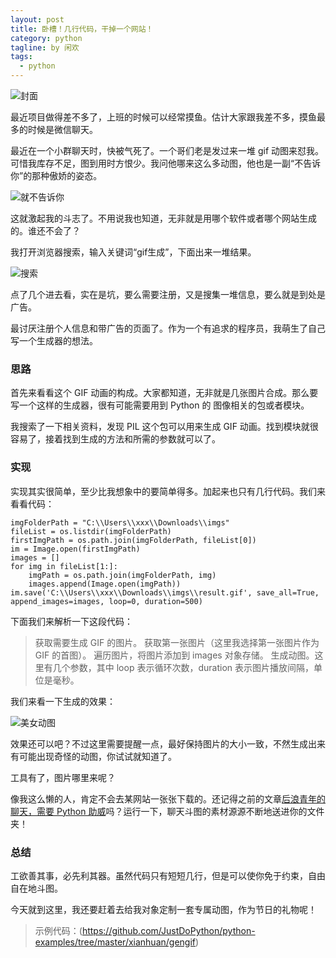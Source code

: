 ```yaml
---
layout: post
title: 卧槽！几行代码，干掉一个网站！
category: python
tagline: by 闲欢
tags: 
  - python
---
```



![封面](http://www.justdopython.com/assets/images/2021/08/gengif/0.jpg)

最近项目做得差不多了，上班的时候可以经常摸鱼。估计大家跟我差不多，摸鱼最多的时候是微信聊天。

最近在一个小群聊天时，快被气死了。一个哥们老是发过来一堆 gif 动图来怼我。可惜我库存不足，图到用时方恨少。我问他哪来这么多动图，他也是一副“不告诉你”的那种傲娇的姿态。

![就不告诉你](http://www.justdopython.com/assets/images/2021/08/gengif/1.jpg)

这就激起我的斗志了。不用说我也知道，无非就是用哪个软件或者哪个网站生成的。谁还不会了？

我打开浏览器搜索，输入关键词“gif生成”，下面出来一堆结果。

![搜索](http://www.justdopython.com/assets/images/2021/08/gengif/2.jpg)

点了几个进去看，实在是坑，要么需要注册，又是搜集一堆信息，要么就是到处是广告。

最讨厌注册个人信息和带广告的页面了。作为一个有追求的程序员，我萌生了自己写一个生成器的想法。

<!--more-->

### 思路

首先来看看这个 GIF 动画的构成。大家都知道，无非就是几张图片合成。那么要写一个这样的生成器，很有可能需要用到 Python 的 图像相关的包或者模块。

我搜索了一下相关资料，发现 PIL 这个包可以用来生成 GIF 动画。找到模块就很容易了，接着找到生成的方法和所需的参数就可以了。

### 实现

实现其实很简单，至少比我想象中的要简单得多。加起来也只有几行代码。我们来看看代码：

```
imgFolderPath = "C:\\Users\\xxx\\Downloads\\imgs"
fileList = os.listdir(imgFolderPath)
firstImgPath = os.path.join(imgFolderPath, fileList[0])
im = Image.open(firstImgPath)
images = []
for img in fileList[1:]:
    imgPath = os.path.join(imgFolderPath, img)
    images.append(Image.open(imgPath))
im.save('C:\\Users\\xxx\\Downloads\\imgs\\result.gif', save_all=True, append_images=images, loop=0, duration=500)

```

下面我们来解析一下这段代码：

> 获取需要生成 GIF 的图片。
> 获取第一张图片（这里我选择第一张图片作为 GIF 的首图）。
> 遍历图片，将图片添加到 images 对象存储。
> 生成动图。这里有几个参数，其中 loop 表示循环次数，duration 表示图片播放间隔，单位是毫秒。

我们来看一下生成的效果：

![美女动图](http://www.justdopython.com/assets/images/2021/08/gengif/3.jpg)

效果还可以吧？不过这里需要提醒一点，最好保持图片的大小一致，不然生成出来有可能出现奇怪的动图，你试试就知道了。

工具有了，图片哪里来呢？

像我这么懒的人，肯定不会去某网站一张张下载的。还记得之前的文章[后浪青年的聊天，需要 Python 助威](https://mp.weixin.qq.com/s?__biz=MzU1NDk2MzQyNg==&mid=2247485439&idx=1&sn=7fbfdb7ad8372eecf2821a6bb6b8680d&chksm=fbdadf72ccad5664e11920b12dc6d780e28c3fd9fcfe98c6a7494741be9fb32ce9f7a3bebcb9&token=1824218766&lang=zh_CN#rd)吗？运行一下，聊天斗图的素材源源不断地送进你的文件夹！


### 总结

工欲善其事，必先利其器。虽然代码只有短短几行，但是可以使你免于约束，自由自在地斗图。

今天就到这里，我还要赶着去给我对象定制一套专属动图，作为节日的礼物呢！


> 示例代码：(https://github.com/JustDoPython/python-examples/tree/master/xianhuan/gengif)